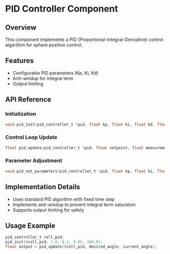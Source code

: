 # PID Controller Component

## Overview
This component implements a PID (Proportional-Integral-Derivative) control algorithm for sphere position control.

## Features
- Configurable PID parameters (Kp, Ki, Kd)
- Anti-windup for integral term
- Output limiting

## API Reference

### Initialization
```c
void pid_init(pid_controller_t *pid, float kp, float ki, float kd, float output_limit);
```

### Control Loop Update
```c
float pid_update(pid_controller_t *pid, float setpoint, float measurement);
```

### Parameter Adjustment
```c
void pid_set_parameters(pid_controller_t *pid, float kp, float ki, float kd);
```

## Implementation Details
- Uses standard PID algorithm with fixed time step
- Implements anti-windup to prevent integral term saturation
- Supports output limiting for safety

## Usage Example
```c
pid_controller_t roll_pid;
pid_init(&roll_pid, 1.0, 0.1, 0.05, 100.0);
float output = pid_update(&roll_pid, desired_angle, current_angle);
```
